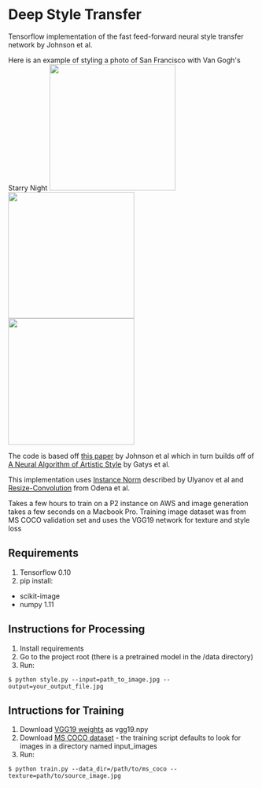 # Deep Style Transfer
Tensorflow implementation of the fast feed-forward neural style transfer network by Johnson et al.

Here is an example of styling a photo of San Francisco with Van Gogh's Starry Night
<img src='https://github.com/albertlai/deep-style-transfer/raw/master/data/sf.jpg' height=256/>
<img src='https://github.com/albertlai/deep-style-transfer/raw/master/data/starry.jpg' height=256/>
<img src='https://github.com/albertlai/deep-style-transfer/raw/master/data/styled.jpg' height=256/>

The code is based off [this paper](http://cs.stanford.edu/people/jcjohns/eccv16/) by Johnson et al which in turn builds
off of [A Neural Algorithm of Artistic Style](https://arxiv.org/abs/1508.06576) by Gatys et al.

This implementation uses [Instance Norm](https://arxiv.org/abs/1607.08022) described by Ulyanov et al and 
[Resize-Convolution](http://distill.pub/2016/deconv-checkerboard/) from Odena et al.

Takes a few hours to train on a P2 instance on AWS and image generation takes a few seconds on a Macbook Pro. Training image dataset was from MS COCO validation set and uses the VGG19 network for texture and style loss

## Requirements
1. Tensorflow 0.10
2. pip install:
  * scikit-image
  * numpy 1.11 

## Instructions for Processing
1. Install requirements 
2. Go to the project root (there is a pretrained model in the /data directory)
3. Run:
```
$ python style.py --input=path_to_image.jpg --output=your_output_file.jpg
```
## Intructions for Training
1. Download [VGG19 weights](https://mega.nz/#!xZ8glS6J!MAnE91ND_WyfZ_8mvkuSa2YcA7q-1ehfSm-Q1fxOvvs) as vgg19.npy
2. Download [MS COCO dataset](http://mscoco.org/dataset/#overview) - the training script defaults to look for images in a directory named input_images
3. Run:
```
$ python train.py --data_dir=/path/to/ms_coco --texture=path/to/source_image.jpg
```

